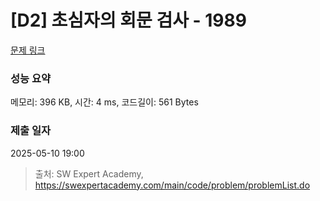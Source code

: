 # [D2] 초심자의 회문 검사 - 1989 

[문제 링크](https://swexpertacademy.com/main/code/problem/problemDetail.do?contestProbId=AV5PyTLqAf4DFAUq) 

### 성능 요약

메모리: 396 KB, 시간: 4 ms, 코드길이: 561 Bytes

### 제출 일자

2025-05-10 19:00



> 출처: SW Expert Academy, https://swexpertacademy.com/main/code/problem/problemList.do